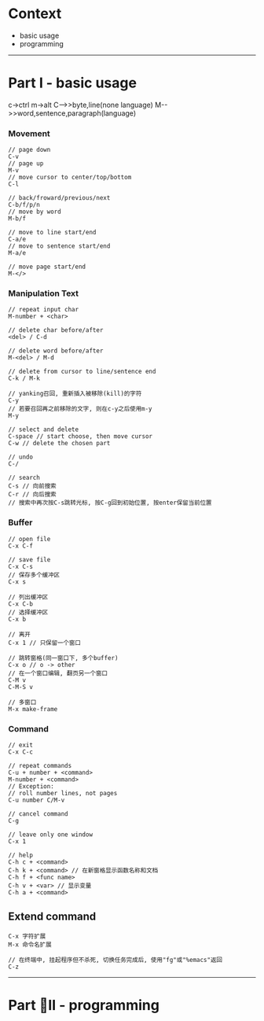 # Context
- basic usage
- programming

---
# Part I - basic usage
c->ctrl m->alt
C-->>byte,line(none language)
M-->>word,sentence,paragraph(language)

### Movement
```
// page down
C-v 
// page up
M-v
// move cursor to center/top/bottom
C-l

// back/froward/previous/next
C-b/f/p/n
// move by word
M-b/f

// move to line start/end
C-a/e
// move to sentence start/end
M-a/e

// move page start/end
M-</>
```

### Manipulation Text
```
// repeat input char
M-number + <char>

// delete char before/after
<del> / C-d

// delete word before/after
M-<del> / M-d

// delete from cursor to line/sentence end
C-k / M-k
 
// yanking召回, 重新插入被移除(kill)的字符
C-y
// 若要召回再之前移除的文字, 则在c-y之后使用m-y
M-y
 
// select and delete
C-space // start choose, then move cursor
C-w // delete the chosen part

// undo
C-/

// search
C-s // 向前搜索
C-r // 向后搜索
// 搜索中再次按C-s跳转光标, 按C-g回到初始位置, 按enter保留当前位置
```

### Buffer
```
// open file
C-x C-f

// save file
C-x C-s
// 保存多个缓冲区
C-x s

// 列出缓冲区
C-x C-b
// 选择缓冲区
C-x b

// 离开
C-x 1 // 只保留一个窗口

// 跳转窗格(同一窗口下, 多个buffer)
C-x o // o -> other
// 在一个窗口编辑, 翻页另一个窗口
C-M v
C-M-S v

// 多窗口
M-x make-frame
```

### Command
```
// exit
C-x C-c

// repeat commands
C-u + number + <command>
M-number + <command>
// Exception: 
// roll number lines, not pages
C-u number C/M-v

// cancel command
C-g

// leave only one window
C-x 1

// help
C-h c + <command>
C-h k + <command> // 在新窗格显示函数名称和文档
C-h f + <func name>
C-h v + <var> // 显示变量
C-h a + <command>
```

## Extend command
```
C-x 字符扩展
M-x 命令名扩展

// 在终端中, 挂起程序但不杀死, 切换任务完成后, 使用"fg"或"%emacs"返回
C-z
```

---
# Part II - programming
